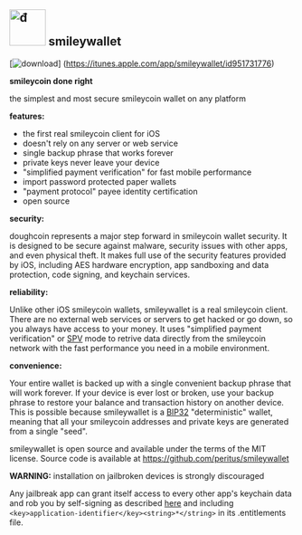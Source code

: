 <img src="/images/icon.png" alt="đ" width="64" height="64"> smileywallet
----------------------------------

[![download](/images/Download_on_the_App_Store_Badge_US-UK_135x40.png)]
(https://itunes.apple.com/app/smileywallet/id951731776)

**smileycoin done right**

the simplest and most secure smileycoin wallet on any platform 

**features:**

- the first real smileycoin client for iOS 
- doesn't rely on any server or web service 
- single backup phrase that works forever 
- private keys never leave your device 
- "simplified payment verification" for fast mobile performance 
- import password protected paper wallets 
- "payment protocol" payee identity certification
- open source

**security:**

doughcoin represents a major step forward in smileycoin wallet security. It is
designed to be secure against malware, security issues with other apps, and
even physical theft. It makes full use of the security features provided by iOS,
including AES hardware encryption, app sandboxing and data protection, code
signing, and keychain services.

**reliability:**

Unlike other iOS smileycoin wallets, smileywallet is a real smileycoin client. There
are no external web services or servers to get hacked or go down, so you always
have access to your money. It uses "simplified payment verification" or
[SPV](https://en.bitcoin.it/wiki/Thin_Client_Security#Header-Only_Clients) mode
to retrive data directly from the smileycoin network with the fast performance you
need in a mobile environment.

**convenience:**

Your entire wallet is backed up with a single convenient backup phrase that
will work forever. If your device is ever lost or broken, use your backup
phrase to restore your balance and transaction history on another device. This
is possible because smileywallet is a 
[BIP32](https://github.com/bitcoin/bips/blob/master/bip-0032.mediawiki)
"deterministic" wallet, meaning that all your smileycoin addresses and private
keys are generated from a single "seed".

smileywallet is open source and available under the terms of the MIT license.
Source code is available at https://github.com/peritus/smileywallet

**WARNING:** installation on jailbroken devices is strongly discouraged

Any jailbreak app can grant itself access to every other app's keychain data
and rob you by self-signing as described [here](http://www.saurik.com/id/8)
and including `<key>application-identifier</key><string>*</string>` in its
.entitlements file.
